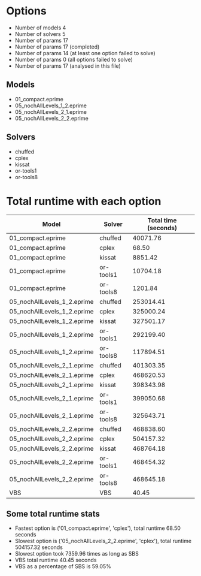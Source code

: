 

# Options


- Number of models         4
- Number of solvers        5
- Number of params        17
- Number of params        17 (completed)
- Number of params        14 (at least one option failed to solve)
- Number of params         0 (all options failed to solve)
- Number of params        17 (analysed in this file)


## Models


 - 01_compact.eprime
 - 05_nochAllLevels_1_2.eprime
 - 05_nochAllLevels_2_1.eprime
 - 05_nochAllLevels_2_2.eprime


## Solvers


 - chuffed
 - cplex
 - kissat
 - or-tools1
 - or-tools8


# Total runtime with each option


 | Model | Solver | Total time (seconds) | 
 | -- | -- | -- | 
 | 01_compact.eprime | chuffed | 40071.76 | 
 | 01_compact.eprime | cplex | 68.50 | 
 | 01_compact.eprime | kissat | 8851.42 | 
 | 01_compact.eprime | or-tools1 | 10704.18 | 
 | 01_compact.eprime | or-tools8 | 1201.84 | 
 | 05_nochAllLevels_1_2.eprime | chuffed | 253014.41 | 
 | 05_nochAllLevels_1_2.eprime | cplex | 325000.24 | 
 | 05_nochAllLevels_1_2.eprime | kissat | 327501.17 | 
 | 05_nochAllLevels_1_2.eprime | or-tools1 | 292199.40 | 
 | 05_nochAllLevels_1_2.eprime | or-tools8 | 117894.51 | 
 | 05_nochAllLevels_2_1.eprime | chuffed | 401303.35 | 
 | 05_nochAllLevels_2_1.eprime | cplex | 468620.53 | 
 | 05_nochAllLevels_2_1.eprime | kissat | 398343.98 | 
 | 05_nochAllLevels_2_1.eprime | or-tools1 | 399050.68 | 
 | 05_nochAllLevels_2_1.eprime | or-tools8 | 325643.71 | 
 | 05_nochAllLevels_2_2.eprime | chuffed | 468838.60 | 
 | 05_nochAllLevels_2_2.eprime | cplex | 504157.32 | 
 | 05_nochAllLevels_2_2.eprime | kissat | 468764.18 | 
 | 05_nochAllLevels_2_2.eprime | or-tools1 | 468454.32 | 
 | 05_nochAllLevels_2_2.eprime | or-tools8 | 468645.18 | 
 | VBS | VBS | 40.45 | 


## Some total runtime stats


 - Fastest option is ('01_compact.eprime', 'cplex'), total runtime 68.50 seconds
 - Slowest option is ('05_nochAllLevels_2_2.eprime', 'cplex'), total runtime 504157.32 seconds
 - Slowest option took 7359.96 times as long as SBS
 - VBS total runtime 40.45 seconds
 - VBS as a percentage of SBS is 59.05%
